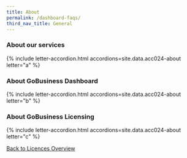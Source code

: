 ```yaml
---
title: About
permalink: /dashboard-faqs/
third_nav_title: General
---
```


### About our services

{% include letter-accordion.html accordions=site.data.acc024-about letter="a" %}

### About GoBusiness Dashboard

{% include letter-accordion.html accordions=site.data.acc024-about letter="b" %}

### About GoBusiness Licensing

{% include letter-accordion.html accordions=site.data.acc024-about letter="c" %}

[Back to Licences Overview](/licences/)